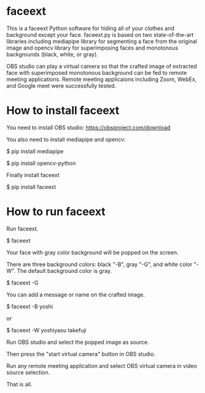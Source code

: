 # faceext
This is a faceext Python software for hiding all of your clothes and 
background except your face.
faceext.py is based on two state-of-the-art libraries including 
mediapipe library for segmenting a face from the original image and 
opencv library for superimposing faces and monotonous backgrounds 
(black, white, or gray). 

OBS studio can play a virtual camera so that the crafted image of extracted face
with superimposed monotonous background can be fed to remote meeting applications.
Remote meeting applicaions including Zoom, WebEx, and Google meet
were successfully tested.

# How to install faceext

You need to install OBS studio: 
https://obsproject.com/download

You also need to install mediapipe and opencv:

$ pip install mediapipe

$ pip install opencv-python

Finally install faceext

$ pip install faceext

# How to run faceext
Run faceext.

$ faceext

Your face with gray color background will be popped on the screen.

There are three background colors: black "-B", gray "-G", and white color "-W".
The default background color is gray.

$ faceext -G

You can add a message or name on the crafted image.

$ faceext -B yoshi

or

$ faceext -W yoshiyasu takefuji

Run OBS studio and select the popped image as source.

Then press the "start virtual camera" button in OBS studio.

Run any remote meeting application and select OBS virtual camera in video source selection.

That is all.



